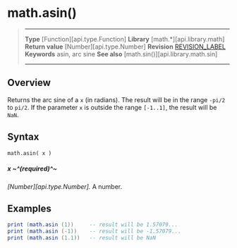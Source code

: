 # math.asin()

> --------------------- ------------------------------------------------------------------------------------------
> __Type__              [Function][api.type.Function]
> __Library__           [math.*][api.library.math]
> __Return value__      [Number][api.type.Number]
> __Revision__          [REVISION_LABEL](REVISION_URL)
> __Keywords__          asin, arc sine
> __See also__          [math.sin()][api.library.math.sin]
> --------------------- ------------------------------------------------------------------------------------------


## Overview

Returns the arc sine of a `x` (in radians). The result will be in the range `-pi/2` to `pi/2`. If the parameter `x` is outside the range `[-1..1]`, the result will be `NaN`.

## Syntax

	math.asin( x )

##### x ~^(required)^~
_[Number][api.type.Number]._ A number.


## Examples

``````lua
print (math.asin (1))     -- result will be 1.57079...
print (math.asin (-1))    -- result will be -1.57079...
print (math.asin (1.1))   -- result will be NaN
``````
